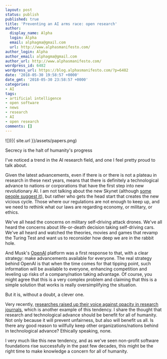 ```yaml
---
layout: post
status: publish
published: true
title: 'Preventing an AI arms race: open research'
author:
  display_name: Alpha
  login: Alpha
  email: alphagma@gmail.com
  url: http://www.alphasmanifesto.com/
author_login: Alpha
author_email: alphagma@gmail.com
author_url: http://www.alphasmanifesto.com/
wordpress_id: 6482
wordpress_url: https://blog.alphasmanifesto.com/?p=6482
date: '2018-05-30 19:58:57 +0000'
date_gmt: '2018-05-30 23:58:57 +0000'
categories:
- AI
tags:
- artificial intelligence
- open software
- news
- research
- AI
- open research
comments: []
---
```


![]({{ site.url }}/assets/papers.png)

Secrecy is the halt of humanity's progress


I've noticed a trend in the AI research field, and one I feel pretty proud to talk about.

Given the latest advancements, even if there is or there is not a plateau in research in these next years, means that there is definitely a technological advance to nations or corporations that have the first step into new revolutionary AI. I am not talking about the new Skynet (although <a href="https://www.ted.com/talks/zeynep_tufekci_we_re_building_a_dystopia_just_to_make_people_click_on_ads">some people suggest it</a>), but rather who gets the head start that creates the new vicious cycle. Those where our regulations are not enough to keep up, and we need to rethink what our laws are regarding economy, or military, or ethics.

We've all head the concerns on military self-driving attack drones. We've all heard the concerns about life-or-death decision taking self-driving cars. We've all heard and watched the theories, movies and games that revamp the Turing Test and want us to reconsider how deep we are in the rabbit hole.

And Musk's <a href="https://openai.com/">OpenAI</a> platform was a first response to that, with a clear strategy: make advancements available for everyone. The real strategy behind OpenAI is that when the time comes for that tipping point, such information will be available to everyone, enhancing competition and leveling up risks of a company/nation taking advantage. Of course, you might agree that this is a very complex problem and claiming that this is a simple solution that works is really oversimplifying the situation.

But it is, without a doubt, a clever one.

Very recently, <a href="https://www.artificialintelligence-news.com/2018/05/02/ai-researchers-boycott-science-journal/">researches raised up their voice against opacity in research journals</a>, which is another example of this tendency. I share the thought that research and technological advance should be benefit for all of humanity. Not only because it will prevent unfairness, but also will benefit us all. Is there any good reason to willfully keep other organizations/nations behind in technological advance? Ethically speaking, none.

I very much like this new tendency, and as we've seen non-profit software foundations rise successfully in the past few decades, this might be the right time to make knowledge a concern for all of humanity.
